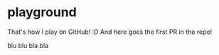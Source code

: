 # playground
That's how I play on GitHub! :D
And here goes the first PR in the repo!

blu blu bla bla

